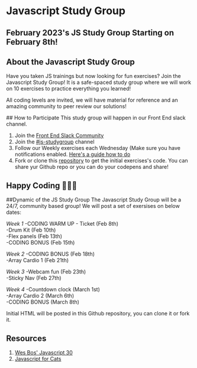# Javascript Study Group

## February 2023's JS Study Group Starting on February 8th! 


## About the Javascript Study Group
Have you taken JS trainings but now looking for fun exercises? Join the Javascript Study Group! It is a safe-spaced study group where we will work on 10 exercises to practice everything you learned!

All coding levels are invited, we will have material for reference and an amazing community to peer review our solutions!


## How to Participate
This study group will happen in our Front End slack channel. 

1. Join the [Front End Slack Community](https://join.slack.com/t/womenwhocodefrontend/shared_invite/zt-1mqkunz6u-5f8sZQSzh7vO9FzPBCYnHA)
2. Join the [#js-studygroup](https://womenwhocodefrontend.slack.com/archives/C0324MXBHSP) channel
3. Follow our Weekly exercises each Wednesday (Make sure you have notifications enabled. [Here's a guide how to do](https://slack.com/help/articles/201355156-Configure-your-Slack-notifications )
4. Fork or clone this [repository](https://github.com/WomenWhoCode/js-study-group.git) to get the initial exercises's code. You can share yur Github repo or you can do your codepens and share!


## Happy Coding 👩🏻‍💻

##Dynamic of the JS Study Group
The Javascript Study Group will be a 24/7, community based group! We will post a set of exersises on below dates:

*Week 1*
-CODING WARM UP - Ticket (Feb 8th) <br>
-Drum Kit (Feb 10th)<br>
-Flex panels (Feb 13th) <br>
-CODING BONUS (Feb 15th)<br>

*Week 2*
-CODING BONUS (Feb 18th) <br>
-Array Cardio 1 (Feb 21th)<br>

*Week 3*
-Webcam fun (Feb 23th) <br>
-Sticky Nav (Feb 27th)<br>

*Week 4*
-Countdown clock (March 1st) <br>
-Array Cardio 2 (March 6th) <br>
-CODING BONUS (March 8th)<br>

Initial HTML will be posted in this Github repository, you can clone it or fork it.

## Resources
1. [Wes Bos' Javascript 30](javascript30.com )
2. [Javascript for Cats](http://jsforcats.com/)
